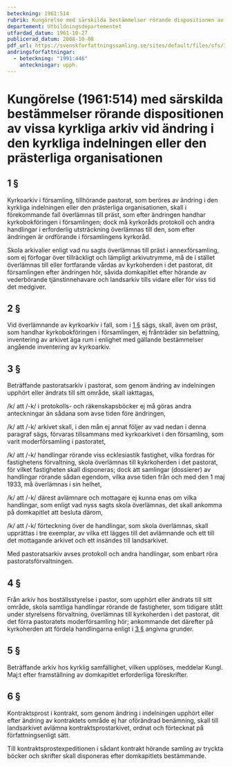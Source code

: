 ```yaml
---
beteckning: 1961:514
rubrik: Kungörelse med särskilda bestämmelser rörande dispositionen av vissa kyrkliga arkiv vid ändring i den kyrkliga indelningen eller den prästerliga organisationen
departement: Utbildningsdepartementet
utfardad_datum: 1961-10-27
publicerad_datum: 2008-10-08
pdf_url: https://svenskforfattningssamling.se/sites/default/files/sfs/1961-10/SFS1961-514.pdf
andringsforfattningar:
  - beteckning: "1991:446"
    anteckningar: upph.
---
```


# Kungörelse (1961:514) med särskilda bestämmelser rörande dispositionen av vissa kyrkliga arkiv vid ändring i den kyrkliga indelningen eller den prästerliga organisationen

## 1 §

Kyrkoarkiv i församling, tillhörande pastorat, som beröres av ändring i den kyrkliga indelningen eller den prästerliga organisationen, skall i förekommande fall överlämnas till präst, som efter ändringen handhar kyrkobokföringen i församlingen; dock må kyrkoråds protokoll och andra handlingar i erforderlig utsträckning överlämnas till den, som efter ändringen är ordförande i församlingens kyrkoråd.

Skola arkivalier enligt vad nu sagts överlämnas till präst i annexförsamling, som ej förfogar över tillräckligt och lämpligt arkivutrymme, må de i stället överlämnas till eller fortfarande vårdas av kyrkoherden i det pastorat, dit församlingen efter ändringen hör, såvida domkapitlet efter hörande av vederbörande tjänstinnehavare och landsarkiv tills vidare eller för viss tid det medgiver.

## 2 §

Vid överlämnande av kyrkoarkiv i fall, som i [1 §](#1) sägs, skall, även om präst, som handhar kyrkobokföringen i församlingen, ej frånträder sin befattning, inventering av arkivet äga rum i enlighet med gällande bestämmelser angående inventering av kyrkoarkiv.

## 3 §

Beträffande pastoratsarkiv i pastorat, som genom ändring av indelningen upphört eller ändrats till sitt område, skall iakttagas,

/k/ att /-k/ i protokolls- och räkenskapsböcker ej må göras andra anteckningar än sådana som avse tiden före ändringen,

/k/ att /-k/ arkivet skall, i den mån ej annat följer av vad nedan i denna paragraf sägs, förvaras tillsammans med kyrkoarkivet i den församling, som varit moderförsamling i pastoratet,

/k/ att /-k/ handlingar rörande viss ecklesiastik fastighet, vilka fordras för fastighetens förvaltning, skola överlämnas till kykrkoherden i det pastorat, för vilket fastigheten skall disponeras; dock att samlingar (dossierer) av handlingar rörande sådan egendom, vilka avse tiden från och med den 1 maj 1933, må överlämnas i sin helhet,

/k/ att /-k/ därest avlämnare och mottagare ej kunna enas om vilka handlingar, som enligt vad nyss sagts skola överlämnas, det skall ankomma på domkapitlet att besluta därom,

/k/ att /-k/ förteckning över de handlingar, som skola överlämnas, skall upprättas i tre exemplar, av vilka ett lägges till det avlämnande och ett till det mottagande arkivet och ett insändes till landsarkivet.

Med pastoratsarkiv avses protokoll och andra handlingar, som enbart röra pastoratsförvaltningen.

## 4 §

Från arkiv hos boställsstyrelse i pastor, som upphört eller ändrats till sitt område, skola samtliga handlingar rörande de fastigheter, som tidigare stått under styrelsens förvaltning, överlämnas till kyrkoherden i det pastorat, dit det förra pastoratets moderförsamling hör; ankommande det därefter på kyrkoherden att fördela handlingarna enligt i [3 §](#3) angivna grunder.

## 5 §

Beträffande arkiv hos kyrklig samfällighet, vilken upplöses, meddelar Kungl. Maj:t efter framställning av domkapitlet erforderliga föreskrifter.

## 6 §

Kontraktsprost i kontrakt, som genom ändring i indelningen upphört eller efter ändring av kontraktets område ej har oförändrad benämning, skall till landsarkivet avlämna kontraktsprostarkivet, ordnat och förtecknat på författningsenligt sätt.

Till kontraktsprostexpeditionen i sådant kontrakt hörande samling av tryckta böcker och skrifter skall disponeras efter domkapitlets bestämmande.